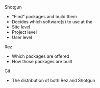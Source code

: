 Shotgun
 - "Find" packages and build them
 - Decides which software(s) to use at the 
  - Site level
  - Project level
  - User level

Rez
 - Which packages are offered
 - How those packages are built


Git
 - The distribution of both Rez and Shotgun
